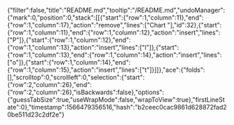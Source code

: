 {"filter":false,"title":"README.md","tooltip":"/README.md","undoManager":{"mark":0,"position":0,"stack":[[{"start":{"row":1,"column":11},"end":{"row":1,"column":17},"action":"remove","lines":["Chart "],"id":32},{"start":{"row":1,"column":11},"end":{"row":1,"column":12},"action":"insert","lines":["P"]},{"start":{"row":1,"column":12},"end":{"row":1,"column":13},"action":"insert","lines":["l"]},{"start":{"row":1,"column":13},"end":{"row":1,"column":14},"action":"insert","lines":["o"]},{"start":{"row":1,"column":14},"end":{"row":1,"column":15},"action":"insert","lines":["t"]}]]},"ace":{"folds":[],"scrolltop":0,"scrollleft":0,"selection":{"start":{"row":2,"column":26},"end":{"row":2,"column":26},"isBackwards":false},"options":{"guessTabSize":true,"useWrapMode":false,"wrapToView":true},"firstLineState":0},"timestamp":1566479356516,"hash":"b2ceec0cac9861d628872fad20be511d23c2df2e"}